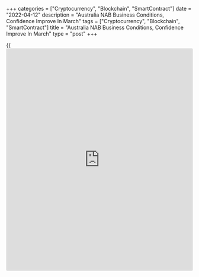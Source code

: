 +++
categories = ["Cryptocurrency", "Blockchain", "SmartContract"]
date = "2022-04-12"
description = "Australia NAB Business Conditions, Confidence Improve In March"
tags = ["Cryptocurrency", "Blockchain", "SmartContract"]
title = "Australia NAB Business Conditions, Confidence Improve In March"
type = "post"
+++

{{<iframe id="large-banner" src="https://www.bounty.group/#slide=24.0" width="100%" height="600" scrolling="no" style="border: 0px solid rgb(216, 221, 230); border-radius: 3px;">}}

Australia [business][1] conditions and confidence improved in March,
survey results from NAB showed on Tuesday.

The business conditions index doubled to 18 in March from 9 in the
previous month. This was the largest one-month jump since June 2020.

The business confidence index climbed three points to 16 in March,
continuing the steady growth seen since December.

Trading conditions and profitability strengthened sharply in March.
Employment also improved.

Alan Oster, NAB Group chief economist, said businesses reported very
strong trading conditions and a sharp rise in profitability, which
indicates demand is continuing to hold up as the [economy][2] rebounds
from Omicron and growth gathers momentum.

Costs are growing at record rates in the [history](https://www.fixpro.org/post/chargeless-historical-data-api-backtesting/) of the survey, Oster
noted. Although survey price measures differ from the official measures
in important ways, a very strong inflation is expected for the first
quarter and likely in the second quarter, the economist said.

For comments and feedback [contact](https://www.playgroundfx.com/contact/): editorial@rtt[news](https://www.letsplayfx.com/blog/forex-news-website/).com

[Economic News][2]

 **What parts of the world are seeing the best (and worst) economic
performances lately? Click[here][3] to check out our [Econ Scorecard][3]
and find out! See up-to-the-moment [ranking](https://www.playgroundfx.com/blog/crypto-exchange-ranking/)s for the best and worst
performers in [GDP][4], [unemployment rate][5], [inflation][6] and much
more.**

   1. www.rtt[news](https://www.letsplayfx.com/blog/forex-news-website/).com/Content/Business.aspx
   2. www.rtt[news](https://www.letsplayfx.com/blog/forex-news-website/).com/Content/EconomicNews.aspx
   3. www.rtt[news](https://www.letsplayfx.com/blog/forex-news-website/).com/economic-scorecard/world-rank/unemployment-rate/highest-performance.aspx
   4. www.rtt[news](https://www.letsplayfx.com/blog/forex-news-website/).com/economic-scorecard/world-rank/GDP/highest-performance.aspx
   5. www.rtt[news](https://www.letsplayfx.com/blog/forex-news-website/).com/economic-scorecard/world-rank/unemployment-rate/lowest-performance.aspx
   6. www.rtt[news](https://www.letsplayfx.com/blog/forex-news-website/).com/economic-scorecard/world-rank/CPI/highest-performance.aspx